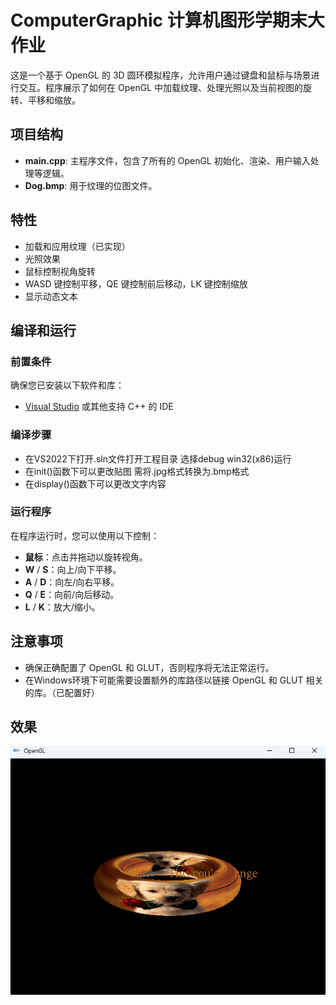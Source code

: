 # ComputerGraphic 计算机图形学期末大作业

这是一个基于 OpenGL 的 3D 圆环模拟程序，允许用户通过键盘和鼠标与场景进行交互。程序展示了如何在 OpenGL 中加载纹理、处理光照以及当前视图的旋转、平移和缩放。

## 项目结构

- **main.cpp**: 主程序文件，包含了所有的 OpenGL 初始化、渲染、用户输入处理等逻辑。
- **Dog.bmp**: 用于纹理的位图文件。

## 特性

- 加载和应用纹理（已实现）
- 光照效果
- 鼠标控制视角旋转
- WASD 键控制平移，QE 键控制前后移动，LK 键控制缩放
- 显示动态文本

## 编译和运行

### 前置条件

确保您已安装以下软件和库：

- [Visual Studio](https://visualstudio.microsoft.com/) 或其他支持 C++ 的 IDE

### 编译步骤

* 在VS2022下打开.sln文件打开工程目录 选择debug win32(x86)运行
* 在init()函数下可以更改贴图 需将.jpg格式转换为.bmp格式
* 在display()函数下可以更改文字内容

### 运行程序

在程序运行时，您可以使用以下控制：

- **鼠标**：点击并拖动以旋转视角。
- **W** / **S**：向上/向下平移。
- **A** / **D**：向左/向右平移。
- **Q** / **E**：向前/向后移动。
- **L** / **K**：放大/缩小。

## 注意事项

- 确保正确配置了 OpenGL 和 GLUT，否则程序将无法正常运行。
- 在Windows环境下可能需要设置额外的库路径以链接 OpenGL 和 GLUT 相关的库。（已配置好）

## 效果
![image](https://github.com/Ake119/ComputerGraphic/blob/main/效果.png)


